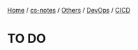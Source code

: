 [Home](https://mengxianbin.github.io) /
[cs-notes](https://mengxianbin.github.io/cs-notes/content) /
[Others](https://mengxianbin.github.io/cs-notes/content/Others) /
[DevOps](https://mengxianbin.github.io/cs-notes/content/Others/DevOps) /
[CICD](https://mengxianbin.github.io/cs-notes/content/Others/DevOps/CICD)

# TO DO
